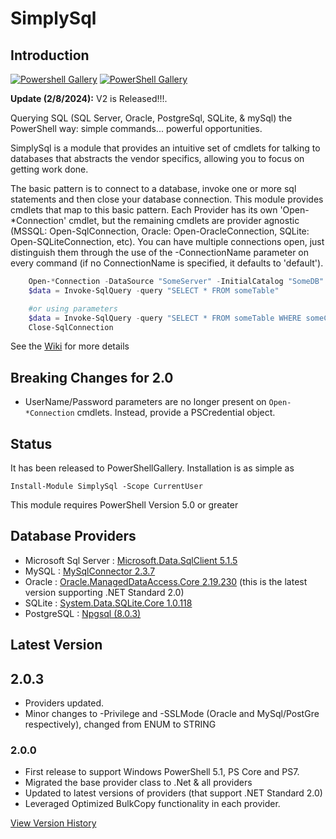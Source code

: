 # SimplySql

## Introduction

[![Powershell Gallery](https://img.shields.io/powershellgallery/v/SimplySql.svg)](https://www.powershellgallery.com/packages/SimplySql/)
[![PowerShell Gallery](https://img.shields.io/powershellgallery/dt/SimplySql.svg)](https://www.powershellgallery.com/packages/SimplySql/)

**Update (2/8/2024):** V2 is Released!!!.

Querying SQL (SQL Server, Oracle, PostgreSql, SQLite, & mySql) the PowerShell way: simple commands... powerful opportunities.

SimplySql is a module that provides an intuitive set of cmdlets for talking to databases that abstracts the vendor specifics, allowing you to focus on getting work done.

The basic pattern is to connect to a database, invoke one or more sql statements and then close your database connection. This module provides cmdlets that map to this basic pattern.  Each Provider has its own 'Open-*Connection' cmdlet, but the remaining cmdlets are provider agnostic (MSSQL: Open-SqlConnection, Oracle: Open-OracleConnection, SQLite: Open-SQLiteConnection, etc).  You can have multiple connections open, just distinguish them through the use of the -ConnectionName parameter on every command (if no ConnectionName is specified, it defaults to 'default').

```Powershell
    Open-*Connection -DataSource "SomeServer" -InitialCatalog "SomeDB"
    $data = Invoke-SqlQuery -query "SELECT * FROM someTable"

    #or using parameters
    $data = Invoke-SqlQuery -query "SELECT * FROM someTable WHERE someCol = @var" -Parameters @{var = 'a value'}
    Close-SqlConnection
```

See the [Wiki](https://github.com/mithrandyr/SimplySql/wiki) for more details

## Breaking Changes for 2.0
- UserName/Password parameters are no longer present on `Open-*Connection` cmdlets.  Instead, provide a PSCredential object.

## Status

It has been released to PowerShellGallery.  Installation is as simple as

    Install-Module SimplySql -Scope CurrentUser

This module requires PowerShell Version 5.0 or greater

## Database Providers

- Microsoft Sql Server : [Microsoft.Data.SqlClient 5.1.5](https://www.nuget.org/packages/Microsoft.Data.SqlClient/5.1.5)
- MySQL : [MySqlConnector 2.3.7](https://www.nuget.org/packages/MySqlConnector/2.3.7)
- Oracle : [Oracle.ManagedDataAccess.Core 2.19.230](https://www.nuget.org/packages/Oracle.ManagedDataAccess.Core/2.19.230) (this is the latest version supporting .NET Standard 2.0)
- SQLite : [System.Data.SQLite.Core 1.0.118](https://www.nuget.org/packages/System.Data.SQLite.Core/1.0.118)
- PostgreSQL : [Npgsql (8.0.3)](https://www.nuget.org/packages/Npgsql/8.0.3)

## Latest Version

## 2.0.3
* Providers updated.
* Minor changes to -Privilege and -SSLMode (Oracle and MySql/PostGre respectively), changed from ENUM to STRING

### 2.0.0
* First release to support Windows PowerShell 5.1, PS Core and PS7.
* Migrated the base provider class to .Net & all providers
* Updated to latest versions of providers (that support .NET Standard 2.0)
* Leveraged Optimized BulkCopy functionality in each provider.

[View Version History](VersionHistory.md)
